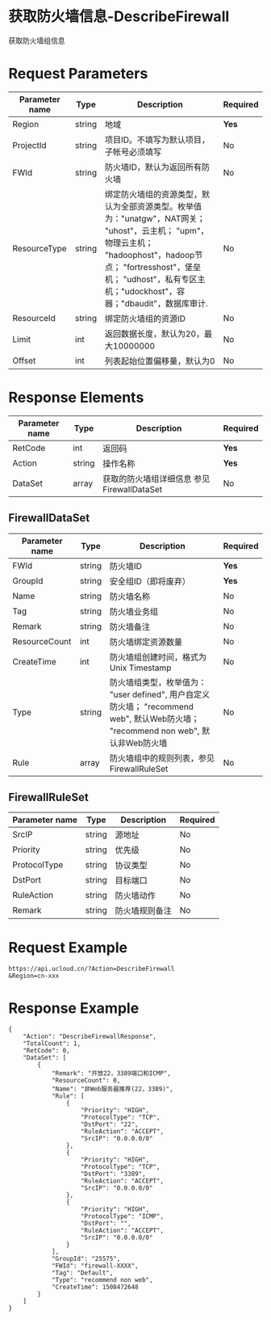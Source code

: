 # 获取防火墙信息-DescribeFirewall

获取防火墙组信息

# Request Parameters
|Parameter name|Type|Description|Required|
|---|---|---|---|
|Region|string|地域|**Yes**|
|ProjectId|string|项目ID。不填写为默认项目，子帐号必须填写|No|
|FWId|string|防火墙ID，默认为返回所有防火墙|No|
|ResourceType|string|绑定防火墙组的资源类型，默认为全部资源类型。枚举值为："unatgw"，NAT网关； "uhost"，云主机； "upm"，物理云主机； "hadoophost"，hadoop节点； "fortresshost"，堡垒机； "udhost"，私有专区主机；"udockhost"，容器；"dbaudit"，数据库审计.|No|
|ResourceId|string|绑定防火墙组的资源ID|No|
|Limit|int|返回数据长度，默认为20，最大10000000|No|
|Offset|int|列表起始位置偏移量，默认为0|No|

# Response Elements
|Parameter name|Type|Description|Required|
|---|---|---|---|
|RetCode|int|返回码|**Yes**|
|Action|string|操作名称|**Yes**|
|DataSet|array|获取的防火墙组详细信息 参见 FirewallDataSet|No|

## FirewallDataSet
|Parameter name|Type|Description|Required|
|---|---|---|---|
|FWId|string|防火墙ID|**Yes**|
|GroupId|string|安全组ID（即将废弃）|**Yes**|
|Name|string|防火墙名称|No|
|Tag|string|防火墙业务组|No|
|Remark|string|防火墙备注|No|
|ResourceCount|int|防火墙绑定资源数量|No|
|CreateTime|int|防火墙组创建时间，格式为Unix Timestamp|No|
|Type|string|防火墙组类型，枚举值为： "user defined", 用户自定义防火墙； "recommend web", 默认Web防火墙； "recommend non web", 默认非Web防火墙|No|
|Rule|array|防火墙组中的规则列表，参见 FirewallRuleSet|No|

## FirewallRuleSet
|Parameter name|Type|Description|Required|
|---|---|---|---|
|SrcIP|string|源地址|No|
|Priority|string|优先级|No|
|ProtocolType|string|协议类型|No|
|DstPort|string|目标端口|No|
|RuleAction|string|防火墙动作|No|
|Remark|string|防火墙规则备注|No|

# Request Example
```
https://api.ucloud.cn/?Action=DescribeFirewall
&Region=cn-xxx
```

# Response Example
```
{
    "Action": "DescribeFirewallResponse", 
    "TotalCount": 1, 
    "RetCode": 0, 
    "DataSet": [
        {
            "Remark": "开放22，3389端口和ICMP", 
            "ResourceCount": 0, 
            "Name": "非Web服务器推荐(22，3389)", 
            "Rule": [
                {
                    "Priority": "HIGH", 
                    "ProtocolType": "TCP", 
                    "DstPort": "22", 
                    "RuleAction": "ACCEPT", 
                    "SrcIP": "0.0.0.0/0"
                }, 
                {
                    "Priority": "HIGH", 
                    "ProtocolType": "TCP", 
                    "DstPort": "3389", 
                    "RuleAction": "ACCEPT", 
                    "SrcIP": "0.0.0.0/0"
                }, 
                {
                    "Priority": "HIGH", 
                    "ProtocolType": "ICMP", 
                    "DstPort": "", 
                    "RuleAction": "ACCEPT", 
                    "SrcIP": "0.0.0.0/0"
                }
            ], 
            "GroupId": "25575", 
            "FWId": "firewall-XXXX", 
            "Tag": "Default", 
            "Type": "recommend non web", 
            "CreateTime": 1508472648
        }
    ]
}
```

